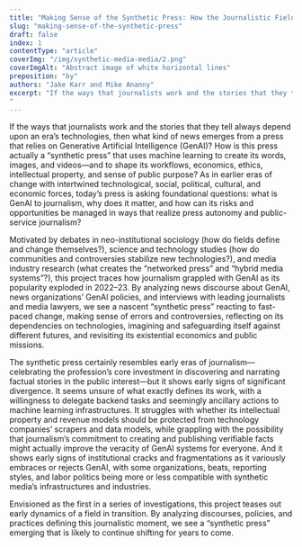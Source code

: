 ```yaml
---
title: "Making Sense of the Synthetic Press: How the Journalistic Field Defines, Anticipates, and Manages the Risks of Generative AI"
slug: "making-sense-of-the-synthetic-press"
draft: false
index: 1
contentType: "article"
coverImg: "/img/synthetic-media-media/2.png"
coverImgAlt: "Abstract image of white horizontal lines"
preposition: "by"
authors: "Jake Karr and Mike Ananny"
excerpt: "If the ways that journalists work and the stories that they tell always depend upon an era’s technologies, then what kind of news emerges from a press that relies on Generative AI? How is this press actually a “synthetic press” that uses machine learning to create its words, images, and videos—and to shape its workflows, economics, ethics, intellectual property, and sense of public purpose? Envisioned as the first in a series of investigations, this project teases out early dynamics of a field in transition. By analyzing discourses, policies, and practices defining this journalistic moment, we see a “synthetic press” emerging that is likely to continue shifting for years to come.
"
---
```

If the ways that journalists work and the stories that they tell always depend upon an era’s technologies, then what kind of news emerges from a press that relies on Generative Artificial Intelligence (GenAI)? How is this press actually a “synthetic press” that uses machine learning to create its words, images, and videos—and to shape its workflows, economics, ethics, intellectual property, and sense of public purpose?  As in earlier eras of change with intertwined technological, social, political, cultural, and economic forces, today’s press is asking foundational questions: what is GenAI to journalism, why does it matter, and how can its risks and opportunities be managed in ways that realize press autonomy and public-service journalism?

Motivated by debates in neo-institutional sociology (how do fields define and change themselves?), science and technology studies (how do communities and controversies stabilize new technologies?), and media industry research (what creates the “networked press” and “hybrid media systems”?), this project traces how journalism grappled with GenAI as its popularity exploded in 2022–23.  By analyzing news discourse about GenAI, news organizations’ GenAI policies, and interviews with leading journalists and media lawyers, we see a nascent “synthetic press” reacting to fast-paced change, making sense of errors and controversies, reflecting on its dependencies on technologies, imagining and safeguarding itself against different futures, and revisiting its existential economics and public missions.

The synthetic press certainly resembles early eras of journalism—celebrating the profession’s core investment in discovering and narrating factual stories in the public interest—but it shows early signs of significant divergence.  It seems unsure of what exactly defines its work, with a willingness to delegate backend tasks and seemingly ancillary actions to machine learning infrastructures.  It struggles with whether its intellectual property and revenue models should be protected from technology companies’ scrapers and data models, while grappling with the possibility that journalism’s commitment to creating and publishing verifiable facts might actually improve the veracity of GenAI systems for everyone.  And it shows early signs of institutional cracks and fragmentations as it variously embraces or rejects GenAI, with some organizations, beats, reporting styles, and labor politics being more or less compatible with synthetic media’s infrastructures and industries.

Envisioned as the first in a series of investigations, this project teases out early dynamics of a field in transition.  By analyzing discourses, policies, and practices defining this journalistic moment, we see a “synthetic press” emerging that is likely to continue shifting for years to come.
